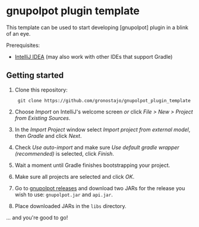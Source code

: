 # gnupolpot plugin template

This template can be used to start developing [gnupolpot] plugin in a blink of an eye.

Prerequisites:

- [IntelliJ IDEA](https://www.jetbrains.com/idea/) (may also work with other IDEs that support Gradle)

## Getting started

1. Clone this repository:

        git clone https://github.com/gronostajo/gnupolpot_plugin_template

2. Choose *Import* on IntelliJ's welcome screen *or* click *File > New > Project from Existing Sources*.

3. In the *Import Project* window select *Import project from external model*, then *Gradle* and click *Next*.

4. Check *Use auto-import* and make sure *Use default gradle wrapper (recommended)* is selected, click *Finish*.

5. Wait a moment until Gradle finishes bootstrapping your project.

6. Make sure all projects are selected and click *OK*.

7. Go to [gnupolpot releases](https://github.com/gronostajo/gnupolpot/releases) and download two JARs for the release you wish to use: `gnupolpot.jar` and `api.jar`.

8. Place downloaded JARs in the `libs` directory.

... and you're good to go!
